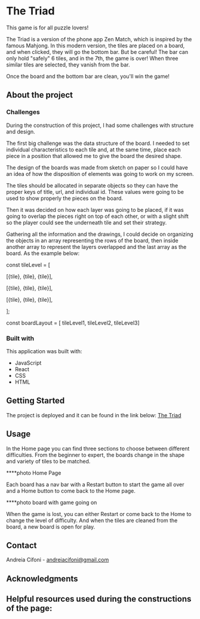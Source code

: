 # The Triad
This game is for all puzzle lovers! 

The Triad is a version of the phone app Zen Match, which is inspired by the famous Mahjong. In this modern version, the tiles are placed on a board, and when clicked, they will go the bottom bar. But be careful! The bar can only hold "safely" 6 tiles, and in the 7th, the game is over! When three similar tiles are selected, they vanish from the bar. 

Once the board and the bottom bar are clean, you'll win the game!


## About the project

### Challenges
During the construction of this project, I had some challenges with structure and design.

The first big challenge was the data structure of the board. I needed to set individual characteristics to each tile and, at the same time, place each piece in a position that allowed me to give the board the desired shape.

The design of the boards was made from sketch on paper so I could have an idea of how the disposition of elements was going to work on my screen.

The tiles should be allocated in separate objects so they can have the proper keys of title, url, and individual id. These values were going to be used to show properly the pieces on the board.

Then it was decided on how each layer was going to be placed, if it was going to overlap the pieces right on top of each other, or with a slight shift so the player could see the underneath tile and set their strategy.

Gathering all the information and the drawings, I could decide on organizing the objects in an array representing the rows of the board, then inside another array to represent the layers overlapped and the last array as the board. As the example below:

const tileLevel = [

  [{tile}, {tile}, {tile}],
  
  [{tile}, {tile}, {tile}],
  
  [{tile}, {tile}, {tile}],
  
];

const boardLayout = [ tileLevel1, tileLevel2, tileLevel3]
    
### Built with
This application was built with:

* JavaScript
* React
* CSS
* HTML


## Getting Started
The project is deployed and it can be found in the link below:
[The Triad](https://AndreiaCifoni.github.io/TheTriad)

## Usage
In the Home page you can find three sections to choose between different difficulties. From the beginner to expert, the boards change in the shape and variety of tiles to be matched.

****photo Home Page

Each board has a nav bar with a Restart button to start the game all over and a Home button to come back to the Home page.

****photo board with game going on

When the game is lost, you can either Restart or come back to the Home to change the level of difficulty.
And when the tiles are cleaned from the board, a new board is open for play.


## Contact
Andreia Cifoni - andreiacifoni@gmail.com


## Acknowledgments
Helpful resources used during the constructions of the page:
- 




